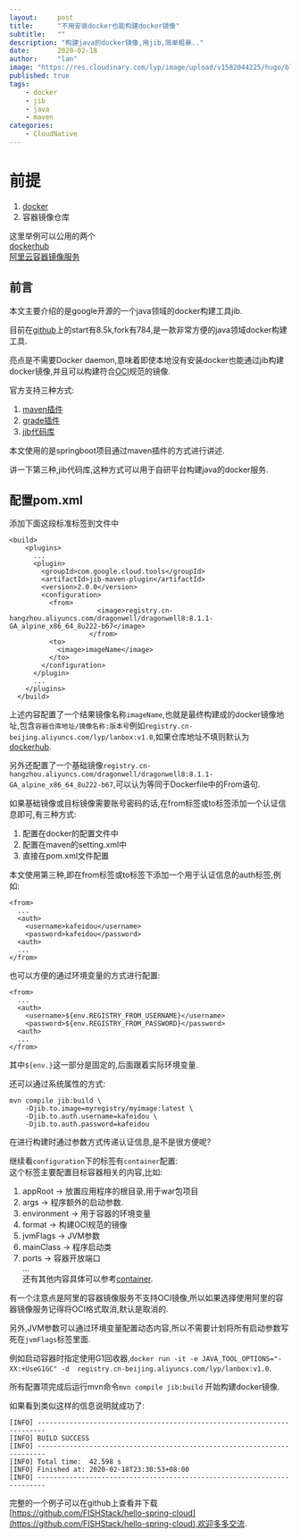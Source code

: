 ```yaml
---
layout:     post 
title:      "不用安装docker也能构建docker镜像"
subtitle:   ""
description: "构建java的docker镜像,用jib,简单粗暴.."  
date:       2020-02-18
author:     "lan"
image: "https://res.cloudinary.com/lyp/image/upload/v1582044225/hugo/blog.github.io/devops/jib/apple-code-coding-computer-574069.jpg"
published: true
tags: 
    - docker
    - jib
    - java
    - maven
categories: 
    - CloudNative
---
```



# 前提

1. [docker](https://www.docker.com/get-started)  
2. 容器镜像仓库  

 这里举例可以公用的两个  
 [dockerhub](https://hub.docker.com/)  
 [阿里云容器镜像服务](https://cr.console.aliyun.com/cn-beijing/instances/repositories)  

## 前言  

本文主要介绍的是google开源的一个java领域的docker构建工具jib.  

目前在[github](https://github.com/GoogleContainerTools/jib)上的start有8.5k,fork有784,是一款非常方便的java领域docker构建工具.  

亮点是不需要Docker daemon,意味着即使本地没有安装docker也能通过jib构建docker镜像,并且可以构建符合[OCI](https://github.com/opencontainers/image-spec)规范的镜像.  

官方支持三种方式:  
1. [maven插件](https://github.com/GoogleContainerTools/jib/blob/master/jib-maven-plugin)  
2. [grade插件](https://github.com/GoogleContainerTools/jib/blob/master/jib-gradle-plugin)  
3. [jib代码库](https://github.com/GoogleContainerTools/jib/tree/master/jib-core)  

本文使用的是springboot项目通过maven插件的方式进行讲述.  

讲一下第三种,jib代码库,这种方式可以用于自研平台构建java的docker服务.

## 配置pom.xml  

添加下面这段标准标签到文件中  
```
<build>
    <plugins>
      ...
      <plugin>
        <groupId>com.google.cloud.tools</groupId>
        <artifactId>jib-maven-plugin</artifactId>
        <version>2.0.0</version>
        <configuration>
          <from>
					  <image>registry.cn-hangzhou.aliyuncs.com/dragonwell/dragonwell8:8.1.1-GA_alpine_x86_64_8u222-b67</image>
					</from>
          <to>
            <image>imageName</image>
          </to>
        </configuration>
      </plugin>
      ...
    </plugins>
  </build>
```  

上述内容配置了一个结果镜像名称``imageName``,也就是最终构建成的docker镜像地址,包含``容器仓库地址/镜像名称:版本号``例如``registry.cn-beijing.aliyuncs.com/lyp/lanbox:v1.0``,如果仓库地址不填则默认为[dockerhub](https://hub.docker.com/).  

另外还配置了一个基础镜像``registry.cn-hangzhou.aliyuncs.com/dragonwell/dragonwell8:8.1.1-GA_alpine_x86_64_8u222-b67``,可以认为等同于Dockerfile中的From语句.  

如果基础镜像或目标镜像需要账号密码的话,在from标签或to标签添加一个认证信息即可,有三种方式:  
1. 配置在docker的配置文件中  
2. 配置在maven的setting.xml中
3. 直接在pom.xml文件配置  

本文使用第三种,即在from标签或to标签下添加一个用于认证信息的auth标签,例如:   
``` 
<from>
  ...
  <auth>
    <username>kafeidou</username>
    <password>kafeidou</password>
  <auth>
  ...
</from>  
```  

也可以方便的通过环境变量的方式进行配置:  
```
<from>
  ...
  <auth>
    <username>${env.REGISTRY_FROM_USERNAME}</username>
    <password>${env.REGISTRY_FROM_PASSWORD}</password>
  <auth>
  ...
</from> 
```  

其中``${env.}``这一部分是固定的,后面跟着实际环境变量.  

还可以通过系统属性的方式:  
```
mvn compile jib:build \
    -Djib.to.image=myregistry/myimage:latest \
    -Djib.to.auth.username=kafeidou \
    -Djib.to.auth.password=kafeidou
```  

在进行构建时通过参数方式传递认证信息,是不是很方便呢?  

继续看``configuration``下的标签有``container``配置:  
这个标签主要配置目标容器相关的内容,比如:  
1. appRoot -> 放置应用程序的根目录,用于war包项目  
2. args -> 程序额外的启动参数.  
3. environment -> 用于容器的环境变量  
4. format -> 构建OCI规范的镜像  
5. jvmFlags -> JVM参数  
6. mainClass -> 程序启动类  
7. ports -> 容器开放端口  
...  
还有其他内容具体可以参考[container](https://github.com/GoogleContainerTools/jib/tree/master/jib-maven-plugin#container-object).  

有一个注意点是阿里的容器镜像服务不支持OCI镜像,所以如果选择使用阿里的容器镜像服务记得将OCI格式取消,默认是取消的.  

另外,JVM参数可以通过环境变量配置动态内容,所以不需要计划将所有启动参数写死在``jvmFlags``标签里面.  

例如启动容器时指定使用G1回收器,``docker run -it -e JAVA_TOOL_OPTIONS="-XX:+UseG1GC" -d  registry.cn-beijing.aliyuncs.com/lyp/lanbox:v1.0``.  

所有配置项完成后运行mvn命令``mvn compile jib:build`` 开始构建docker镜像.  

如果看到类似这样的信息说明就成功了:  
```
[INFO] ------------------------------------------------------------------------
[INFO] BUILD SUCCESS
[INFO] ------------------------------------------------------------------------
[INFO] Total time:  42.598 s
[INFO] Finished at: 2020-02-18T23:30:53+08:00
[INFO] ------------------------------------------------------------------------
```

完整的一个例子可以在github上查看并下载[https://github.com/FISHStack/hello-spring-cloud](https://github.com/FISHStack/hello-spring-cloud),欢迎多多交流.